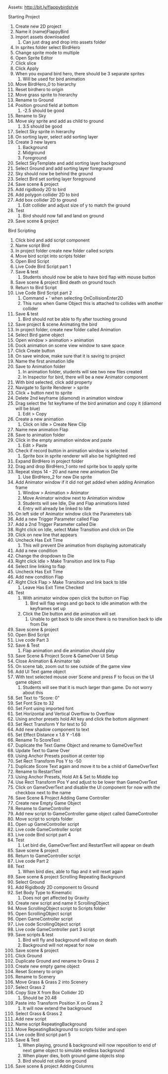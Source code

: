 Assets: http://bit.ly/flappybirdstyle

Starting Project
1. Create new 2D project
2. Name it (name)FlappyBird
3. Import assets downloaded
    1. Can just drag and drop into assets folder
4. In sprites folder select BirdHero
5. Change sprite mode to multiple
6. Open Sprite Editor
7. Click slice
8. Click Apply
9. When you expand bird hero, there should be 3 separate sprites
    1. Will be used for bird animation
10. Move BirdHero_0 to hierarchy
11. Reset birdhero to origin
12. Move grass sprite to hierarchy
13. Rename to Ground
14. Position ground field at bottom
    1. -2.5 should be good
15. Rename to Sky
16. Move sky sprite and add as child to ground
    1. 3.5 should be good
17. Select Sky sprite in hierarchy
18. On sorting layer, select add sorting layer
19. Create 3 new layers
    1. Background
    2. Midground
    3. Foreground
20. Select SkyTemplate and add sorting layer background
21. Select Ground and add sorting layer foreground
22. Sky should now be behind the ground
23. Select Bird set sorting layer foreground
24. Save scene & project
25. Add rigidbody 2D to bird
26. Add polygon collider 2D to bird
27. Add box collider 2D to ground
    1. Edit collider and adjust size of y to match the ground
28. Test
    1. Bird should now fall and land on ground
29. Save scene & project

Bird Scripting
1. Click bird and add script component
2. Name script Bird
3. In project folder create new folder called scripts
4. Move bird script into scripts folder
5. Open Bird Script
6. Live Code Bird Script part 1
7. Save & test
    1. Students should now be able to have bird flap with mouse button
8. Save scene & project
Bird death on ground touch
1. Return to Bird Script
2. Live Code Bird Script part 2
    1. Command + ‘ when selecting OnCollisionEnter2D
    2. This runs when Game Object this is attached to collides with another collider
3. Save & test
    1. Bird should not be able to fly after touching ground
4. Save project & scene
Animating the bird
1. In project folder, create new folder called Animation
2. Select Bird game object
3. Open window > animation > animation
4. Dock animation on scene view window to save space
5. Click Create button
6. On save window, make sure that it is saving to project
7. Name the first animation Idle
8. Save to Animation folder
    1. In animation folder, students will see two new files created
    2. In Inspector for bird, there will be a new Animator component
9. With bird selected, click add property
10. Navigate to Sprite Renderer > sprite
11. Click + button next to sprite
12. Delete 2nd keyframe (diamond) in animation window
13. Drag select the 1st keyframe of the bird animation and copy it (diamond will be blue)
    1. Edit > Copy
14. Create a new animation
    1. Click on Idle > Create New Clip
15. Name new animation Flap
16. Save to animation folder
17. Click in the empty animation window and paste
    1. Edit > Paste
18. Check if record button in animation window is selected
    1. Sprite box in sprite renderer will also be highlighted red
19. Expand BirdHero in project folder
20. Drag and drop BirdHero_1 onto red sprite box to apply sprite
21. Repeat steps 14 - 20 and name new animation Die
    1. Use BirdHero_2 for new Die sprite
22. Add Animator window if it did not get added when adding Animation frame
    1. Window > Animation > Animator
    2. Move Animator window next to Animation window
    3. Students will see Idle, Die and Flap animations listed
    4. Entry will already be linked to Idle
23. On left side of Animator window click the Parameters tab
24. Add a new Trigger Parameter called Flap
25. Add a 2nd Trigger Parameter called Die
26. Right click on Idle, select Make Transition and click on Die
27. Click on new line that appears
28. Uncheck Has Exit Time
    1. This will prevent Die animation from displaying automatically
29. Add a new condition
30. Change the dropdown to Die
31. Right click Idle > Make Transition and link to Flap
32. Select line linking to flap
33. Uncheck Has Exit Time
34. Add new condition Flap
35. Right Click Flap > Make Transition and link back to Idle
    1. Leave Has Exit Time Checked
36. Test
    1. With animator window open click the button on Flap
        1. Bird will flap wings and go back to idle animation with the keyframes set up
    2. Click the Die button and die animation will set
        1. Unable to get back to idle since there is no transition back to idle from Die
37. Save scene & project
38. Open Bird Script
39. Live code Part 3
40. Save & Test
    1. Flap animation and die animation should play
41. Save Scene & Project
Score & GameOver UI Setup
1. Close Animation & Animator tab
2. On scene tab, zoom out to see outside of the game view
3. Add UI Text game object
4. With text selected mouse over Scene and press F to focus on the UI game object
    1. Students will see that it is much larger than game. Do not worry about this
5. Set Text to “Score: 0"
6. Set Font Size to 32
7. Set Font using imported font
8. Set Horizontal and Vertical Overflow to Overflow
9. Using anchor presets hold Alt key and click the bottom alignment
10. Set Rect Transform Y for text to 50
11. Add new shadow component to text
12. Set Effect Distance x 1.8 Y -1.68
13. Rename To ScoreText
14. Duplicate the Text Game Object and rename to GameOverText
15. Update Text to Game Over
16. Using Anchor Presets position at center top
17. Set Rect Transform Pos Y to -50
18. Duplicate Score Text again and move it to be a child of GameOverText
19. Rename to RestartText
20. Using Anchor Presets, Hold Alt & Set to Middle top
21. Use Rect Transform Pos Y and adjust to be lower than GameOverText
22. Click on GameOverText and disable the UI component for now with the checkbox next to the name
23. Save Scene & Project
Adding Game Controller
1. Create new Empty Game Object
2. Rename to GameController
3. Add new script to GameController game object called GameController
4. Move script to scripts folder
5. Open up GameController script
6. Live code GameController script
7. Live code Bird script part 4
8. Test
    1. Let bird die, GameOverText and RestartText will appear on death
9. Save scene & project
10. Return to GameController script
11. Live code Part 2
12. Text
    1. When bird dies, able to flap and it will reset again
13. Save scene & project
Scrolling Repeating Background
1. Select Ground
2. Add Rigidbody 2D component to Ground
3. Set Body Type to Kinematic
    1. Does not get affected by Gravity
4. Create new script and name it ScrollingObject
5. Move ScrollingObject script to Scripts folder
6. Open ScrollingObject script
7. Open GameController script
8. Live code ScrollingObject script
9. Live code GameController part 3 script
10. Save scripts & test
    1. Bird will fly and background will stop on death
    2. Background will not repeat for now
11. Save scene & project
12. Click Ground
13. Duplicate Ground and rename to Grass 2
14. Create new empty game object
15. Reset Scenery to origin
16. Rename to Scenery
17. Move Grass & Grass 2 into Scenery
18. Select Grass 2
19. Copy Size X from Box Collider 2D
    1. Should be 20.48
20. Paste into Transform Position X on Grass 2
    1. It will now extend the background
21. Select Grass & Grass 2
22. Add new script
23. Name script RepeatingBackground
24. Move RepeatingBackground to scripts folder and open
25. Live code Bird script part 5
26. Save & Test
    1. When playing, ground & background will now reposition to end of next game object to simulate endless background
    2. When player dies, both ground game objects stop
    3. Bird should not slide on ground
27. Save scene & project
Adding Columns